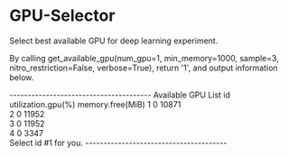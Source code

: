 # GPU-Selector
Select best available GPU for deep learning experiment. 

By calling get_available_gpu(num_gpu=1, min_memory=1000, sample=3, nitro_restriction=False, verbose=True), 
return '1', and output information below.

\---------------------------------------
Available GPU List
id	utilization.gpu(%)	memory.free(MiB)
1 	0                 	10871           
2 	0                 	11952           
3 	0                 	11952           
4 	0                 	3347            
Select id \#1 for you.
\---------------------------------------
